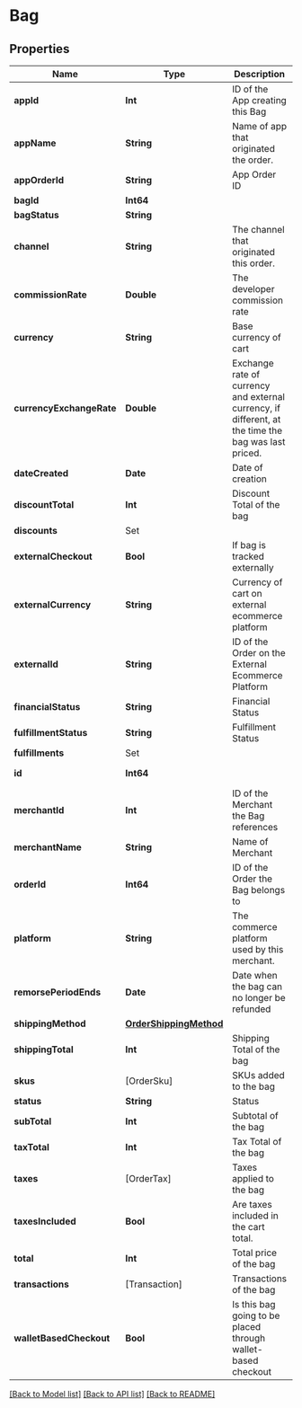 # Bag

## Properties
Name | Type | Description | Notes
------------ | ------------- | ------------- | -------------
**appId** | **Int** | ID of the App creating this Bag | 
**appName** | **String** | Name of app that originated the order. | [optional] 
**appOrderId** | **String** | App Order ID | [optional] 
**bagId** | **Int64** |  | [optional] 
**bagStatus** | **String** |  | [optional] 
**channel** | **String** | The channel that originated this order. | [optional] 
**commissionRate** | **Double** | The developer commission rate | [optional] 
**currency** | **String** | Base currency of cart | [optional] 
**currencyExchangeRate** | **Double** | Exchange rate of currency and external currency, if different, at the time the bag was last priced. | [optional] 
**dateCreated** | **Date** | Date of creation | [optional] 
**discountTotal** | **Int** | Discount Total of the bag | [optional] 
**discounts** | Set<BagDiscount> |  | [optional] 
**externalCheckout** | **Bool** | If bag is tracked externally | [optional] 
**externalCurrency** | **String** | Currency of cart on external ecommerce platform | [optional] 
**externalId** | **String** | ID of the Order on the External Ecommerce Platform | [optional] 
**financialStatus** | **String** | Financial Status | [optional] 
**fulfillmentStatus** | **String** | Fulfillment Status | [optional] 
**fulfillments** | Set<BagFulfillment> |  | [optional] 
**id** | **Int64** |  | [optional] [readonly] 
**merchantId** | **Int** | ID of the Merchant the Bag references | 
**merchantName** | **String** | Name of Merchant | [optional] 
**orderId** | **Int64** | ID of the Order the Bag belongs to | 
**platform** | **String** | The commerce platform used by this merchant. | [optional] 
**remorsePeriodEnds** | **Date** | Date when the bag can no longer be refunded | [optional] 
**shippingMethod** | [**OrderShippingMethod**](OrderShippingMethod.md) |  | 
**shippingTotal** | **Int** | Shipping Total of the bag | [optional] 
**skus** | [OrderSku] | SKUs added to the bag | [optional] 
**status** | **String** | Status | [optional] 
**subTotal** | **Int** | Subtotal of the bag | [optional] 
**taxTotal** | **Int** | Tax Total of the bag | [optional] 
**taxes** | [OrderTax] | Taxes applied to the bag | 
**taxesIncluded** | **Bool** | Are taxes included in the cart total. | [optional] 
**total** | **Int** | Total price of the bag | [optional] 
**transactions** | [Transaction] | Transactions of the bag | [optional] 
**walletBasedCheckout** | **Bool** | Is this bag going to be placed through wallet-based checkout | [optional] 

[[Back to Model list]](../README.md#documentation-for-models) [[Back to API list]](../README.md#documentation-for-api-endpoints) [[Back to README]](../README.md)


